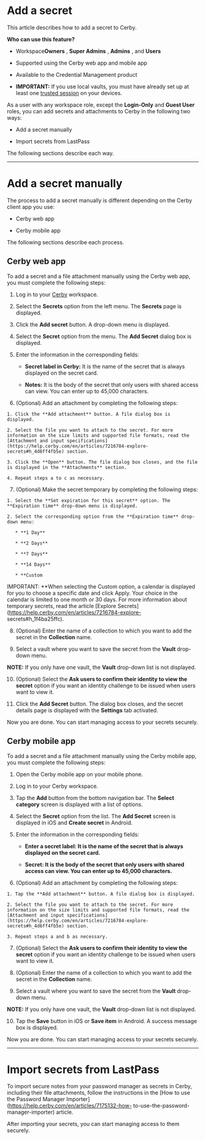 # Add a secret

This article describes how to add a secret to Cerby.

**Who can use this feature?**

  * Workspace**Owners** , **Super Admins** , **Admins** , and **Users**

  * Supported using the Cerby web app and mobile app

  * Available to the Credential Management product

  * **IMPORTANT:** If you use local vaults, you must have already set up at least one [trusted session](https://help.cerby.com/en/articles/8142370-set-up-trusted-sessions-on-your-devices) on your devices. 

As a user with any workspace role, except the **Login-Only** and **Guest
User** roles, you can add secrets and attachments to Cerby in the following
two ways:

  * Add a secret manually

  * Import secrets from LastPass

The following sections describe each way.

* * *

# **Add a secret manually**

The process to add a secret manually is different depending on the Cerby
client app you use:

  * Cerby web app

  * Cerby mobile app

The following sections describe each process.

## Cerby web app

To add a secret and a file attachment manually using the Cerby web app, you
must complete the following steps:

  1. Log in to your [Cerby](https://app.cerby.com/) workspace.

  2. Select the **Secrets** option from the left menu. The **Secrets** page is displayed.

  3. Click the **Add secret** button. A drop-down menu is displayed.

  4. Select the **Secret** option from the menu. The **Add Secret** dialog box is displayed.

  5. Enter the information in the corresponding fields:

     * **Secret label in Cerby:** It is the name of the secret that is always displayed on the secret card.

     * **Notes:** It is the body of the secret that only users with shared access can view. You can enter up to 45,000 characters.

  6. (Optional) Add an attachment by completing the following steps:

    1. Click the **Add attachment** button. A file dialog box is displayed.

    2. Select the file you want to attach to the secret. For more information on the size limits and supported file formats, read the [Attachment and input specifications](https://help.cerby.com/en/articles/7216784-explore-secrets#h_4d6ff4fb5e) section.

    3. Click the **Open** button. The file dialog box closes, and the file is displayed in the **Attachments** section.

    4. Repeat steps a to c as necessary.

  7. (Optional) Make the secret temporary by completing the following steps:

    1. Select the **Set expiration for this secret** option. The **Expiration time** drop-down menu is displayed.

    2. Select the corresponding option from the **Expiration time** drop-down menu:

       * **1 Day**

       * **2 Days**

       * **7 Days**

       * **14 Days**

       * **Custom  
IMPORTANT: **When selecting the Custom option, a calendar is displayed for you
to choose a specific date and click Apply. Your choice in the calendar is
limited to one month or 30 days. For more information about temporary secrets,
read the article [Explore
Secrets](https://help.cerby.com/en/articles/7216784-explore-
secrets#h_1f4ba25ffc).

  8. (Optional) Enter the name of a collection to which you want to add the secret in the **Collection** name.

  9. Select a vault where you want to save the secret from the **Vault** drop-down menu.

**NOTE:** If you only have one vault, the **Vault** drop-down list is not
displayed.

  10. (Optional) Select the **Ask users to confirm their identity to view the secret** option if you want an identity challenge to be issued when users want to view it.

  11. Click the **Add Secret** button. The dialog box closes, and the secret details page is displayed with the **Settings** tab activated.

Now you are done. You can start managing access to your secrets securely.

## Cerby mobile app

To add a secret and a file attachment manually using the Cerby mobile app, you
must complete the following steps:

  1. Open the Cerby mobile app on your mobile phone.

  2. Log in to your Cerby workspace.

  3. Tap the **Add** button from the bottom navigation bar. The **Select category** screen is displayed with a list of options.

  4. Select the **Secret** option from the list. The **Add Secret** screen is displayed in iOS and **Create secret** in Android.

  5. Enter the information in the corresponding fields:

     * **Enter a secret label: It is the name of the secret that is always displayed on the secret card.**

     * **Secret: It is the body of the secret that only users with shared access can view. You can enter up to 45,000 characters.**

  6. (Optional) Add an attachment by completing the following steps:

    1. Tap the **Add attachment** button. A file dialog box is displayed.

    2. Select the file you want to attach to the secret. For more information on the size limits and supported file formats, read the [Attachment and input specifications](https://help.cerby.com/en/articles/7216784-explore-secrets#h_4d6ff4fb5e) section.

    3. Repeat steps a and b as necessary.

  7. (Optional) Select the **Ask users to confirm their identity to view the secret** option if you want an identity challenge to be issued when users want to view it.

  8. (Optional) Enter the name of a collection to which you want to add the secret in the **Collection** name.

  9. Select a vault where you want to save the secret from the **Vault** drop-down menu.

**NOTE:** If you only have one vault, the **Vault** drop-down list is not
displayed.

  10. Tap the **Save** button in iOS or **Save item** in Android. A success message box is displayed.

Now you are done. You can start managing access to your secrets securely.

* * *

# **Import secrets from LastPass**

To import secure notes from your password manager as secrets in Cerby,
including their file attachments, follow the instructions in the [How to use
the Password Manager Importer](https://help.cerby.com/en/articles/7175132-how-
to-use-the-password-manager-importer) article.

After importing your secrets, you can start managing access to them securely.

